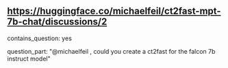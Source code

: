 ## https://huggingface.co/michaelfeil/ct2fast-mpt-7b-chat/discussions/2

contains_question: yes

question_part: "@michaelfeil , could you create a ct2fast for the falcon 7b instruct model"